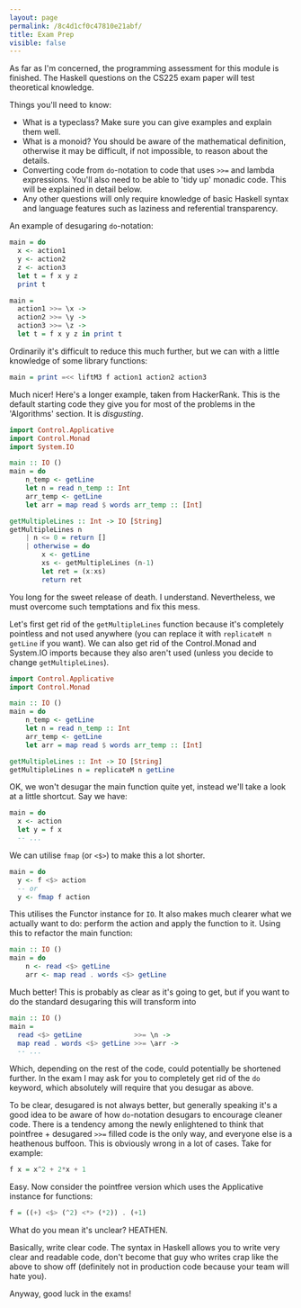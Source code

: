 ```yaml
---
layout: page
permalink: /8c4d1cf0c47810e21abf/
title: Exam Prep
visible: false
---
```


As far as I'm concerned, the programming assessment for this module is finished.
The Haskell questions on the CS225 exam paper will test theoretical knowledge.

Things you'll need to know:

- What is a typeclass? Make sure you can give examples and explain them well.
- What is a monoid? You should be aware of the mathematical definition,
otherwise it may be difficult, if not impossible, to reason about the details.
- Converting code from `do`-notation to code that uses `>>=` and lambda
expressions. You'll also need to be able to 'tidy up' monadic code. This will be
explained in detail below.
- Any other questions will only require knowledge of basic Haskell syntax and
language features such as laziness and referential transparency.

An example of desugaring `do`-notation:

```haskell
main = do
  x <- action1
  y <- action2
  z <- action3
  let t = f x y z
  print t

main =
  action1 >>= \x ->
  action2 >>= \y ->
  action3 >>= \z ->
  let t = f x y z in print t
```

Ordinarily it's difficult to reduce this much further, but we can with a
little knowledge of some library functions:

```haskell
main = print =<< liftM3 f action1 action2 action3
```

Much nicer! Here's a longer example, taken from HackerRank. This is the default
starting code they give you for most of the problems in the 'Algorithms'
section. It is *disgusting*.

```haskell
import Control.Applicative
import Control.Monad
import System.IO

main :: IO ()
main = do
    n_temp <- getLine
    let n = read n_temp :: Int
    arr_temp <- getLine
    let arr = map read $ words arr_temp :: [Int]

getMultipleLines :: Int -> IO [String]
getMultipleLines n
    | n <= 0 = return []
    | otherwise = do
        x <- getLine
        xs <- getMultipleLines (n-1)
        let ret = (x:xs)
        return ret
```

You long for the sweet release of death. I understand. Nevertheless, we must
overcome such temptations and fix this mess.

Let's first get rid of the `getMultipleLines` function because it's completely
pointless and not used anywhere (you can replace it with `replicateM n getLine`
if you want). We can also get rid of the Control.Monad and System.IO imports
because they also aren't used (unless you decide to change `getMultipleLines`).

```haskell
import Control.Applicative
import Control.Monad

main :: IO ()
main = do
    n_temp <- getLine
    let n = read n_temp :: Int
    arr_temp <- getLine
    let arr = map read $ words arr_temp :: [Int]

getMultipleLines :: Int -> IO [String]
getMultipleLines n = replicateM n getLine
```

OK, we won't desugar the main function quite yet, instead we'll take a look at a
little shortcut. Say we have:

```haskell
main = do
  x <- action
  let y = f x
  -- ...
```

We can utilise `fmap` (or `<$>`) to make this a lot shorter.

```haskell
main = do
  y <- f <$> action
  -- or
  y <- fmap f action
```

This utilises the Functor instance for `IO`. It also makes much clearer what we
actually want to do: perform the action and apply the function to it. Using this
to refactor the main function:

```haskell
main :: IO ()
main = do
    n <- read <$> getLine
    arr <- map read . words <$> getLine
```

Much better! This is probably as clear as it's going to get, but if you want to
do the standard desugaring this will transform into

```haskell
main :: IO ()
main =
  read <$> getLine             >>= \n ->
  map read . words <$> getLine >>= \arr ->
  -- ...
```

Which, depending on the rest of the code, could potentially be shortened further.
In the exam I may ask for you to completely get rid of the `do` keyword, which
absolutely will require that you desugar as above.

To be clear, desugared is not always better, but generally speaking it's a good
idea to be aware of how `do`-notation desugars to encourage cleaner code. There
is a tendency among the newly enlightened to think that pointfree + desugared
`>>=` filled code is the only way, and everyone else is a heathenous buffoon.
This is obviously wrong in a lot of cases. Take for example:

```haskell
f x = x^2 + 2*x + 1
```

Easy. Now consider the pointfree version which uses the Applicative instance
for functions:

```haskell
f = ((+) <$> (^2) <*> (*2)) . (+1)
```

What do you mean it's unclear? HEATHEN.

Basically, write clear code. The syntax in Haskell allows you to write very
clear and readable code, don't become that guy who writes crap like the above to
show off (definitely not in production code because your team will hate you).

Anyway, good luck in the exams!
